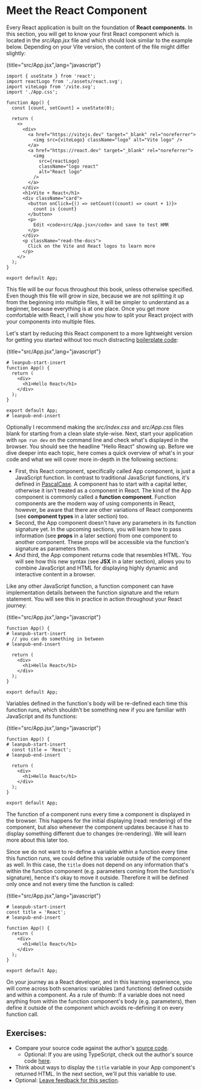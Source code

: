 # Meet the React Component

Every React application is built on the foundation of **React components**. In this section, you will get to know your first React component which is located in the *src/App.jsx* file and which should look similar to the example below. Depending on your Vite version, the content of the file might differ slightly:

{title="src/App.jsx",lang="javascript"}
~~~~~~~
import { useState } from 'react';
import reactLogo from './assets/react.svg';
import viteLogo from '/vite.svg';
import './App.css';

function App() {
  const [count, setCount] = useState(0);

  return (
    <>
      <div>
        <a href="https://vitejs.dev" target="_blank" rel="noreferrer">
          <img src={viteLogo} className="logo" alt="Vite logo" />
        </a>
        <a href="https://react.dev" target="_blank" rel="noreferrer">
          <img
            src={reactLogo}
            className="logo react"
            alt="React logo"
          />
        </a>
      </div>
      <h1>Vite + React</h1>
      <div className="card">
        <button onClick={() => setCount((count) => count + 1)}>
          count is {count}
        </button>
        <p>
          Edit <code>src/App.jsx</code> and save to test HMR
        </p>
      </div>
      <p className="read-the-docs">
        Click on the Vite and React logos to learn more
      </p>
    </>
  );
}

export default App;
~~~~~~~

This file will be our focus throughout this book, unless otherwise specified. Even though this file will grow in size, because we are not splitting it up from the beginning into multiple files, it will be simpler to understand as a beginner, because everything is at one place. Once you get more comfortable with React, I will show you how to split your React project with your components into multiple files.

Let's start by reducing this React component to a more lightweight version for getting you started without too much distracting [boilerplate code](https://bit.ly/3lZzckS):

{title="src/App.jsx",lang="javascript"}
~~~~~~~
# leanpub-start-insert
function App() {
  return (
    <div>
      <h1>Hello React</h1>
    </div>
  );
}

export default App;
# leanpub-end-insert
~~~~~~~

Optionally I recommend making the *src/index.css* and *src/App.css* files blank for starting from a clean slate style-wise. Next, start your application with `npm run dev` on the command line and check what's displayed in the browser. You should see the headline "Hello React" showing up. Before we dive deeper into each topic, here comes a quick overview of what's in your code and what we will cover more in-depth in the following sections:

* First, this React component, specifically called App component, is just a JavaScript function. In contrast to traditional JavaScript functions, it's defined in [PascalCase](https://www.robinwieruch.de/javascript-naming-conventions/). A component has to start with a capital letter, otherwise it isn't treated as a component in React. The kind of the App component is commonly called a **function component**. Function components are the modern way of using components in React, however, be aware that there are other variations of React components (see **component types** in a later section) too.
* Second, the App component doesn't have any parameters in its function signature yet. In the upcoming sections, you will learn how to pass information (see **props** in a later section) from one component to another component. These props will be accessible via the function's signature as parameters then.
* And third, the App component returns code that resembles HTML. You will see how this new syntax (see **JSX** in a later section), allows you to combine JavaScript and HTML for displaying highly dynamic and interactive content in a browser.

Like any other JavaScript function, a function component can have implementation details between the function signature and the return statement. You will see this in practice in action throughout your React journey:

{title="src/App.jsx",lang="javascript"}
~~~~~~~
function App() {
# leanpub-start-insert
  // you can do something in between
# leanpub-end-insert

  return (
    <div>
      <h1>Hello React</h1>
    </div>
  );
}

export default App;
~~~~~~~

Variables defined in the function's body will be re-defined each time this function runs, which shouldn't be something new if you are familiar with JavaScript and its functions:

{title="src/App.jsx",lang="javascript"}
~~~~~~~
function App() {
# leanpub-start-insert
  const title = 'React';
# leanpub-end-insert

  return (
    <div>
      <h1>Hello React</h1>
    </div>
  );
}

export default App;
~~~~~~~

The function of a component runs every time a component is displayed in the browser. This happens for the initial displaying (read: rendering) of the component, but also whenever the component updates because it has to display something different due to changes (re-rendering). We will learn more about this later too.

Since we do not want to re-define a variable within a function every time this function runs, we could define this variable outside of the component as well. In this case, the `title` does not depend on any information that's within the function component (e.g. parameters coming from the function's signature), hence it's okay to move it outside. Therefore it will be defined only once and not every time the function is called:

{title="src/App.jsx",lang="javascript"}
~~~~~~~
# leanpub-start-insert
const title = 'React';
# leanpub-end-insert

function App() {
  return (
    <div>
      <h1>Hello React</h1>
    </div>
  );
}

export default App;
~~~~~~~

On your journey as a React developer, and in this learning experience, you will come across both scenarios: variables (and functions) defined outside and within a component. As a rule of thumb: If a variable does not need anything from within the function component's body (e.g. parameters), then define it outside of the component which avoids re-defining it on every function call.

## Exercises:

* Compare your source code against the author's [source code](https://bit.ly/490FAxX).
  * Optional: If you are using TypeScript, check out the author's source code [here](https://bit.ly/3OvfqLO).
* Think about ways to display the `title` variable in your App component's returned HTML. In the next section, we'll put this variable to use.
* Optional: [Leave feedback for this section](https://forms.gle/VYiZqqjzXGE11wCv6).